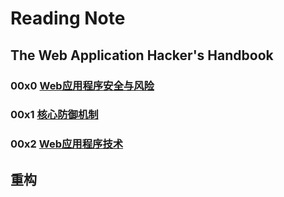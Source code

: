 # Reading Note

## The Web Application Hacker's Handbook

### 00x0 [Web应用程序安全与风险](./The-Web-Application-Hackers-Handbook/FirstChapter.md)
### 00x1 [核心防御机制](#)
### 00x2 [Web应用程序技术](#)

## 重构



